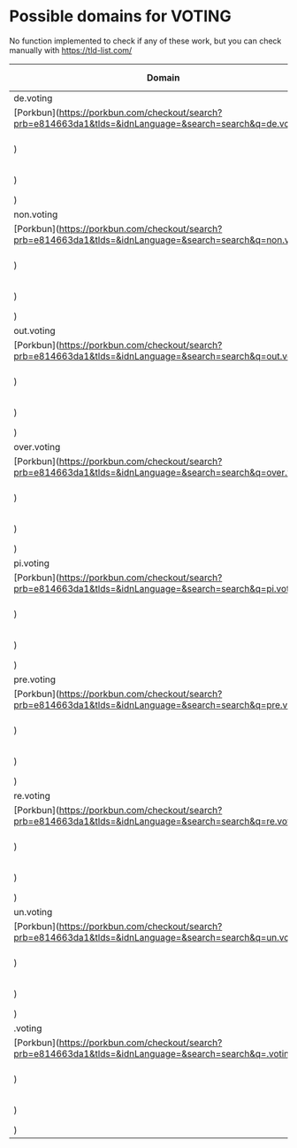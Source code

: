 # Possible domains for VOTING

No function implemented to check if any of these work, but you can check manually with https://tld-list.com/

| Domain | Porkbun | NameCheap | Google Domains |
|---|---|---|---|
| de.voting | [Porkbun](https://porkbun.com/checkout/search?prb=e814663da1&tlds=&idnLanguage=&search=search&q=de.voting) | [Namecheap](https://www.namecheap.com/domains/registration/results/?domain=de.voting) | [Google](https://domains.google.com/registrar/search?searchTerm=de.voting) |
| non.voting | [Porkbun](https://porkbun.com/checkout/search?prb=e814663da1&tlds=&idnLanguage=&search=search&q=non.voting) | [Namecheap](https://www.namecheap.com/domains/registration/results/?domain=non.voting) | [Google](https://domains.google.com/registrar/search?searchTerm=non.voting) |
| out.voting | [Porkbun](https://porkbun.com/checkout/search?prb=e814663da1&tlds=&idnLanguage=&search=search&q=out.voting) | [Namecheap](https://www.namecheap.com/domains/registration/results/?domain=out.voting) | [Google](https://domains.google.com/registrar/search?searchTerm=out.voting) |
| over.voting | [Porkbun](https://porkbun.com/checkout/search?prb=e814663da1&tlds=&idnLanguage=&search=search&q=over.voting) | [Namecheap](https://www.namecheap.com/domains/registration/results/?domain=over.voting) | [Google](https://domains.google.com/registrar/search?searchTerm=over.voting) |
| pi.voting | [Porkbun](https://porkbun.com/checkout/search?prb=e814663da1&tlds=&idnLanguage=&search=search&q=pi.voting) | [Namecheap](https://www.namecheap.com/domains/registration/results/?domain=pi.voting) | [Google](https://domains.google.com/registrar/search?searchTerm=pi.voting) |
| pre.voting | [Porkbun](https://porkbun.com/checkout/search?prb=e814663da1&tlds=&idnLanguage=&search=search&q=pre.voting) | [Namecheap](https://www.namecheap.com/domains/registration/results/?domain=pre.voting) | [Google](https://domains.google.com/registrar/search?searchTerm=pre.voting) |
| re.voting | [Porkbun](https://porkbun.com/checkout/search?prb=e814663da1&tlds=&idnLanguage=&search=search&q=re.voting) | [Namecheap](https://www.namecheap.com/domains/registration/results/?domain=re.voting) | [Google](https://domains.google.com/registrar/search?searchTerm=re.voting) |
| un.voting | [Porkbun](https://porkbun.com/checkout/search?prb=e814663da1&tlds=&idnLanguage=&search=search&q=un.voting) | [Namecheap](https://www.namecheap.com/domains/registration/results/?domain=un.voting) | [Google](https://domains.google.com/registrar/search?searchTerm=un.voting) |
| .voting | [Porkbun](https://porkbun.com/checkout/search?prb=e814663da1&tlds=&idnLanguage=&search=search&q=.voting) | [Namecheap](https://www.namecheap.com/domains/registration/results/?domain=.voting) | [Google](https://domains.google.com/registrar/search?searchTerm=.voting) |
